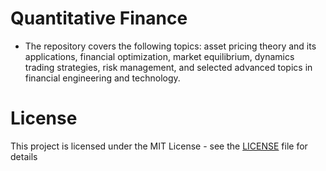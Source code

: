 # Quantitative Finance
- The repository covers the following topics: asset pricing theory and its applications, financial optimization, market equilibrium, dynamics trading strategies, risk management, and selected advanced topics in financial engineering and technology.




# License
This project is licensed under the MIT License - see the [LICENSE](LICENSE) file for details
